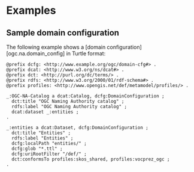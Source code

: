 # Examples

## Sample domain configuration

The following example shows a [domain configuration][ogc.na.domain_config] in Turtle format:

```turtle
@prefix dcfg: <http://www.example.org/ogc/domain-cfg#> .
@prefix dcat: <http://www.w3.org/ns/dcat#> .
@prefix dct: <http://purl.org/dc/terms/> .
@prefix rdfs: <http://www.w3.org/2000/01/rdf-schema#> .
@prefix profiles: <http://www.opengis.net/def/metamodel/profiles/> .

_:OGC-NA-Catalog a dcat:Catalog, dcfg:DomainConfiguration ;
  dct:title "OGC Naming Authority catalog" ;
  rdfs:label "OGC Naming Authority catalog" ;
  dcat:dataset _:entities ;
.

_:entities a dcat:Dataset, dcfg:DomainConfiguration ;
  dct:title "Entities" ;
  rdfs:label "Entities" ;
  dcfg:localPath "entities/" ;
  dcfg:glob "*.ttl" ;
  dcfg:uriRootFilter "/def/" ;
  dct:conformsTo profiles:skos_shared, profiles:vocprez_ogc ;
.
```